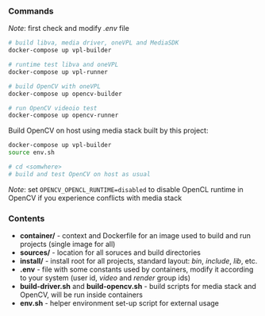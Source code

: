 ### Commands

_Note_: first check and modify _.env_ file

```.sh
# build libva, media driver, oneVPL and MediaSDK
docker-compose up vpl-builder

# runtime test libva and oneVPL
docker-compose up vpl-runner

# build OpenCV with oneVPL
docker-compose up opencv-builder

# run OpenCV videoio test
docker-compose up opencv-runner
```

Build OpenCV on host using media stack built by this project:
```.sh
docker-compose up vpl-builder
source env.sh

# cd <somwhere>
# build and test OpenCV on host as usual
```

_Note_: set `OPENCV_OPENCL_RUNTIME=disabled` to disable OpenCL runtime in OpenCV if you experience conflicts with media stack


### Contents

- **container/** - context and Dockerfile for an image used to build and run projects (single image for all)
- **sources/** - location for all soruces and build directories
- **install/** - install root for all projects, standard layout: _bin_, _include_, _lib_, etc.
- **.env** - file with some constants used by containers, modify it according to your system (user id, _video_ and _render_ group ids)
- **build-driver.sh** and **build-opencv.sh** - build scripts for media stack and OpenCV, will be run inside containers
- **env.sh** - helper environment set-up script for external usage
